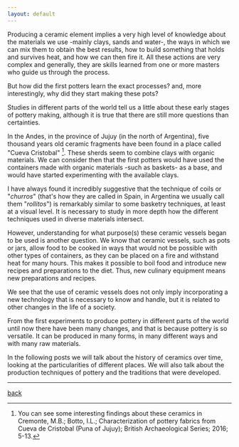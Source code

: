 ```yaml
---
layout: default
---
```


Producing a ceramic element implies a very high level of knowledge about the materials we use -mainly clays, sands and water-, the ways in which we can mix them to obtain the best results, how to build something that holds and survives heat, and how we can then fire it. All these actions are very complex and generally, they are skills learned from one or more masters who guide us through the process. 

But how did the first potters learn the exact processes? and, more interestingly, why did they start making these pots? 

Studies in different parts of the world tell us a little about these early stages of pottery making, although it is true that there are still more questions than certainties.

In the Andes, in the province of Jujuy (in the north of Argentina), five thousand years old ceramic fragments have been found in a place called "Cueva Cristobal" [^1]. These sherds seem to combine clays with organic materials. We can consider then that the first potters would have used the containers made with organic materials -such as baskets- as a base, and would have started experimenting with the available clays. 

I have always found it incredibly suggestive that the technique of coils or "*churros*" (that's how they are called in Spain, in Argentina we usually call them "*rollitos*") is remarkably similar to some basketry techniques, at least at a visual level. It is necessary to study in more depth how the different techniques used in diverse materials intersect.

However, understanding for what purpose(s) these ceramic vessels began to be used is another question. We know that ceramic vessels, such as pots or jars, allow food to be cooked in ways that would not be possible with other types of containers, as they can be placed on a fire and withstand heat for many hours. This makes it possible to boil food and introduce new recipes and preparations to the diet. Thus, new culinary equipment means new preparations and recipes.

We see that the use of ceramic vessels does not only imply incorporating a new technology that is necessary to know and handle, but it is related to other changes in the life of a society.

From the first experiments to produce pottery in different parts of the world until now there have been many changes, and that is because pottery is so versatile. It can be produced in many forms, in many different ways and with many raw materials. 

In the following posts we will talk about the history of ceramics over time, looking at the particularities of different places. We will also talk about the production techniques of pottery and the traditions that were developed. 

---

[^1]: You can see some interesting findings about these ceramics in Cremonte, M.B.; Botto, I.L.; Characterization of pottery fabrics from Cueva de Cristobal (Puna of Jujuy); British Archaeological Series; 2016; 5-13.
 
 [back](./)
